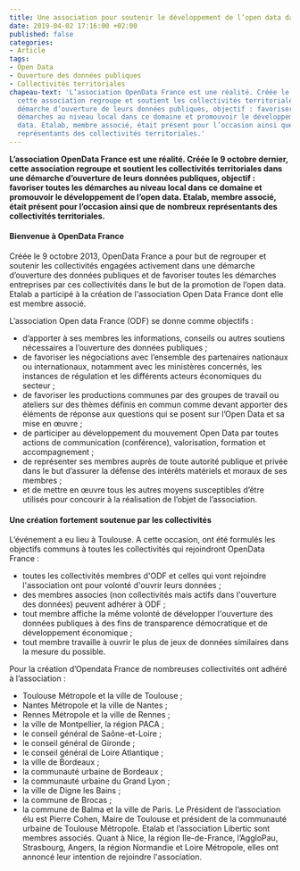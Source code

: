 ```yaml
---
title: Une association pour soutenir le développement de l’open data dans les collectivités
date: 2019-04-02 17:16:00 +02:00
published: false
categories:
- Article
tags:
- Open Data
- Ouverture des données publiques
- Collectivités territoriales
chapeau-text: 'L’association OpenData France est une réalité. Créée le 9 octobre dernier,
  cette association regroupe et soutient les collectivités territoriales dans une
  démarche d’ouverture de leurs données publiques, objectif : favoriser toutes les
  démarches au niveau local dans ce domaine et promouvoir le développement de l’open
  data. Etalab, membre associé, était présent pour l’occasion ainsi que de nombreux
  représentants des collectivités territoriales.'
---
```


**L’association OpenData France est une réalité. Créée le 9 octobre dernier, cette association regroupe et soutient les collectivités territoriales dans une démarche d’ouverture de leurs données publiques, objectif : favoriser toutes les démarches au niveau local dans ce domaine et promouvoir le développement de l’open data. Etalab, membre associé, était présent pour l’occasion ainsi que de nombreux représentants des collectivités territoriales.**

#### Bienvenue à OpenData France

Créée le 9 octobre 2013, OpenData France a pour but de regrouper et soutenir les collectivités engagées activement dans une démarche d’ouverture des données publiques et de favoriser toutes les démarches entreprises par ces collectivités dans le but de la promotion de l’open data. Etalab a participé à la création de l'association Open Data France dont elle est membre associé.  

L’association Open data France (ODF) se donne comme objectifs :
<br>
* d’apporter à ses membres les informations, conseils ou autres soutiens nécessaires a l’ouverture des données publiques ;
* de favoriser les négociations avec l’ensemble des partenaires nationaux ou internationaux, notamment avec les ministères concernés, les instances de régulation et les différents acteurs économiques du secteur ;
* de favoriser les productions communes par des groupes de travail ou ateliers sur des thèmes définis en commun comme devant apporter des éléments de réponse aux questions qui se posent sur l’Open Data et sa mise en œuvre ;
* de participer au développement du mouvement Open Data par toutes actions de communication (conférence), valorisation, formation et accompagnement ;
* de représenter ses membres auprès de toute autorité publique et privée dans le but d’assurer la défense des intérêts matériels et moraux de ses membres ;
* et de mettre en œuvre tous les autres moyens susceptibles d’être utilisés pour concourir à la réalisation de l’objet de l’association.

#### Une création fortement soutenue par les collectivités

L’événement a eu lieu à Toulouse.  A cette occasion, ont été formulés les objectifs communs à toutes les collectivités qui rejoindront OpenData France :

* toutes les collectivités membres d'ODF et celles qui vont rejoindre l'association ont pour volonté d'ouvrir leurs données ;
* des membres associes (non collectivités mais actifs dans l'ouverture des données) peuvent adhérer à ODF ;
* tout membre affiche la même volonté de développer l'ouverture des données publiques à des fins de transparence démocratique et de développement économique ;
* tout membre travaille à ouvrir le plus de jeux de données similaires dans la mesure du possible.

Pour la création d’Opendata France de nombreuses collectivités ont adhéré à l’association :
<br>
* Toulouse Métropole et la ville de Toulouse ;
* Nantes Métropole et la ville de Nantes ;
* Rennes Métropole et la ville de Rennes ;
* la ville de Montpellier, la région PACA ;
* le conseil général de Saône-et-Loire ;
* le conseil général de Gironde ;
* le conseil général de Loire Atlantique ;
* la ville de Bordeaux ;
* la communauté urbaine de Bordeaux ;
* la communauté urbaine du Grand Lyon ;
* la ville de Digne les Bains ;
* la commune de Brocas ;
* la commune de Balma et la ville de Paris.
Le Président de l’association élu est Pierre Cohen, Maire de Toulouse et président de la communauté urbaine de Toulouse Métropole. Etalab et l’association Libertic sont membres associés.
Quant à Nice, la région Ile-de-France, l’AggloPau, Strasbourg, Angers, la région Normandie et Loire Métropole, elles ont annoncé leur intention de rejoindre l'association.